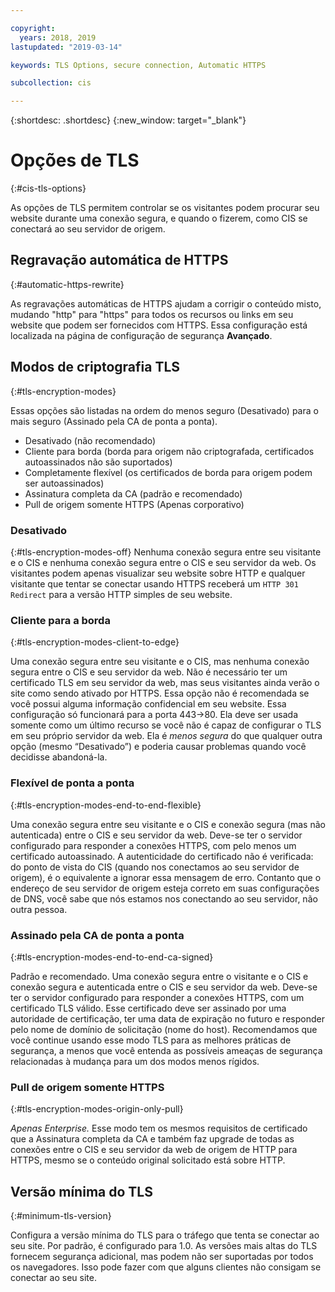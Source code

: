 ```yaml
---

copyright:
  years: 2018, 2019
lastupdated: "2019-03-14"

keywords: TLS Options, secure connection, Automatic HTTPS

subcollection: cis

---
```


{:shortdesc: .shortdesc}
{:new_window: target="_blank"}

# Opções de TLS
{:#cis-tls-options}

As opções de TLS permitem controlar se os visitantes podem procurar seu website durante uma conexão segura, e quando o fizerem, como CIS se conectará ao seu servidor de origem.

## Regravação automática de HTTPS
{:#automatic-https-rewrite}

As regravações automáticas de HTTPS ajudam a corrigir o conteúdo misto, mudando "http" para "https" para todos os recursos ou links em seu website que podem ser fornecidos com HTTPS. Essa configuração está localizada na página de configuração de segurança **Avançado**.

## Modos de criptografia TLS
{:#tls-encryption-modes}

Essas opções são listadas na ordem do menos seguro (Desativado) para o mais seguro (Assinado pela CA de ponta a ponta). 
 * Desativado (não recomendado)
 * Cliente para borda (borda para origem não criptografada, certificados autoassinados não são suportados) 
 * Completamente flexível (os certificados de borda para origem podem ser autoassinados) 
 * Assinatura completa da CA (padrão e recomendado)
 * Pull de origem somente HTTPS (Apenas corporativo)

### Desativado 
{:#tls-encryption-modes-off}
Nenhuma conexão segura entre seu visitante e o CIS e nenhuma conexão segura entre o CIS e seu servidor da web. Os visitantes podem apenas visualizar seu website sobre HTTP e qualquer visitante que tentar se conectar usando HTTPS receberá um `HTTP 301 Redirect` para a versão HTTP simples de seu website.

### Cliente para a borda
{:#tls-encryption-modes-client-to-edge}

Uma conexão segura entre seu visitante e o CIS, mas nenhuma conexão segura entre o CIS e seu servidor da web. Não é necessário ter um certificado TLS em seu servidor da web, mas seus visitantes ainda verão o site como sendo ativado por HTTPS. Essa opção não é recomendada se você possui alguma informação confidencial em seu website. Essa configuração só funcionará para a porta 443->80. Ela deve ser usada somente como um último recurso se você não é capaz de configurar o TLS em seu próprio servidor da web. Ela é _menos segura_ do que qualquer outra opção (mesmo “Desativado”) e poderia causar problemas quando você decidisse abandoná-la.

### Flexível de ponta a ponta
{:#tls-encryption-modes-end-to-end-flexible}

Uma conexão segura entre seu visitante e o CIS e conexão segura (mas não autenticada) entre o CIS e seu servidor da web. Deve-se ter o servidor configurado para responder a conexões HTTPS, com pelo menos um certificado autoassinado. A autenticidade do certificado não é verificada: do ponto de vista do CIS
(quando nos conectamos ao seu servidor de origem), é o equivalente a ignorar essa mensagem de erro. Contanto que o endereço de seu servidor de origem esteja correto em suas configurações de DNS, você sabe que nós estamos nos conectando ao seu servidor, não outra pessoa.

### Assinado pela CA de ponta a ponta
{:#tls-encryption-modes-end-to-end-ca-signed}

Padrão e recomendado. Uma conexão segura entre o visitante e o CIS e conexão segura e autenticada entre o CIS e seu servidor da web. Deve-se ter o servidor configurado para responder a conexões HTTPS, com um certificado TLS válido. Esse certificado deve ser assinado por uma autoridade de certificação, ter uma data de expiração no futuro e responder pelo nome de domínio de solicitação (nome do host). Recomendamos que você continue usando esse modo TLS para as melhores práticas de segurança, a menos que você entenda as possíveis ameaças de segurança relacionadas à mudança para um dos modos menos rígidos.

### Pull de origem somente HTTPS
{:#tls-encryption-modes-origin-only-pull}

*Apenas Enterprise.* Esse modo tem os mesmos requisitos de certificado que a Assinatura completa da CA e também faz upgrade de todas as conexões entre o CIS e seu servidor da web de origem de HTTP para HTTPS, mesmo se o conteúdo original solicitado está sobre HTTP.

## Versão mínima do TLS
{:#minimum-tls-version}

Configura a versão mínima do TLS para o tráfego que tenta se conectar ao seu site. Por padrão, é configurado para 1.0. As versões mais altas do TLS fornecem segurança adicional, mas podem não ser suportadas por todos os navegadores. Isso pode fazer com que alguns clientes não consigam se conectar ao seu site.
